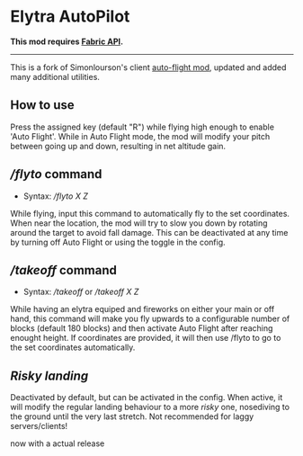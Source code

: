 # Elytra AutoPilot

**This mod requires [Fabric API](https://www.curseforge.com/minecraft/mc-mods/fabric-api).**
***
This is a fork of Simonlourson's client [auto-flight mod](https://www.curseforge.com/minecraft/mc-mods/elytra-auto-flight), updated and added many additional utilities.



## How to use

Press the assigned key (default "R") while flying high enough to enable 'Auto Flight'. While in Auto Flight mode, the mod will modify your pitch between going up and down, resulting in net altitude gain.

## */flyto* command
- Syntax: */flyto X Z*

While flying, input this command to automatically fly to the set coordinates. When near the location, the mod will try to slow you down by rotating around the target to avoid fall damage. This can be deactivated at any time by turning off Auto Flight or using the toggle in the config.

## */takeoff* command
- Syntax: */takeoff* or */takeoff X Z*

While having an elytra equiped and fireworks on either your main or off hand, this command will make you fly upwards to a configurable number of blocks (default 180 blocks) and then activate Auto Flight after reaching enought height. If coordinates are provided, it will then use /flyto to go to the set coordinates automatically.

## *Risky landing*
Deactivated by default, but can be activated in the config. When active, it will modify the regular landing behaviour to a more *risky* one, nosediving to the ground until the very last stretch. Not recommended for laggy servers/clients!

now with a actual release
